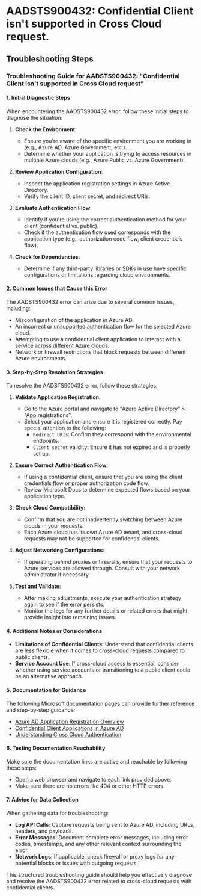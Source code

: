 # AADSTS900432: Confidential Client isn't supported in Cross Cloud request.


## Troubleshooting Steps
### Troubleshooting Guide for AADSTS900432: "Confidential Client isn't supported in Cross Cloud request"

#### 1. Initial Diagnostic Steps
When encountering the AADSTS900432 error, follow these initial steps to diagnose the situation:

1. **Check the Environment**:
   - Ensure you're aware of the specific environment you are working in (e.g., Azure AD, Azure Government, etc.).
   - Determine whether your application is trying to access resources in multiple Azure clouds (e.g., Azure Public vs. Azure Government).

2. **Review Application Configuration**:
   - Inspect the application registration settings in Azure Active Directory.
   - Verify the client ID, client secret, and redirect URIs.

3. **Evaluate Authentication Flow**:
   - Identify if you're using the correct authentication method for your client (confidential vs. public).
   - Check if the authentication flow used corresponds with the application type (e.g., authorization code flow, client credentials flow).

4. **Check for Dependencies**:
   - Determine if any third-party libraries or SDKs in use have specific configurations or limitations regarding cloud environments.

#### 2. Common Issues that Cause this Error
The AADSTS900432 error can arise due to several common issues, including:

- Misconfiguration of the application in Azure AD.
- An incorrect or unsupported authentication flow for the selected Azure cloud.
- Attempting to use a confidential client application to interact with a service across different Azure clouds.
- Network or firewall restrictions that block requests between different Azure environments.

#### 3. Step-by-Step Resolution Strategies
To resolve the AADSTS900432 error, follow these strategies:

1. **Validate Application Registration**:
   - Go to the Azure portal and navigate to "Azure Active Directory" > "App registrations".
   - Select your application and ensure it is registered correctly. Pay special attention to the following:
     - `Redirect URIs`: Confirm they correspond with the environmental endpoints.
     - `Client secret` validity: Ensure it has not expired and is properly set up.

2. **Ensure Correct Authentication Flow**:
   - If using a confidential client, ensure that you are using the client credentials flow or proper authorization code flow.
   - Review Microsoft Docs to determine expected flows based on your application type.

3. **Check Cloud Compatibility**:
   - Confirm that you are not inadvertently switching between Azure clouds in your requests.
   - Each Azure cloud has its own Azure AD tenant, and cross-cloud requests may not be supported for confidential clients.

4. **Adjust Networking Configurations**:
   - If operating behind proxies or firewalls, ensure that your requests to Azure services are allowed through. Consult with your network administrator if necessary.

5. **Test and Validate**:
   - After making adjustments, execute your authentication strategy again to see if the error persists.
   - Monitor the logs for any further details or related errors that might provide insight into remaining issues.

#### 4. Additional Notes or Considerations
- **Limitations of Confidential Clients**: Understand that confidential clients are less flexible when it comes to cross-cloud requests compared to public clients.
- **Service Account Use**: If cross-cloud access is essential, consider whether using service accounts or transitioning to a public client could be an alternative approach.

#### 5. Documentation for Guidance
The following Microsoft documentation pages can provide further reference and step-by-step guidance:

- [Azure AD Application Registration Overview](https://docs.microsoft.com/en-us/azure/active-directory/develop/quickstart-register-app)
- [Confidential Client Applications in Azure AD](https://docs.microsoft.com/en-us/azure/active-directory/develop/scenario-daemon-acquire-token)
- [Understanding Cross Cloud Authentication](https://docs.microsoft.com/en-us/azure/active-directory/develop/v2-protocols-oidc)

#### 6. Testing Documentation Reachability
Make sure the documentation links are active and reachable by following these steps:
- Open a web browser and navigate to each link provided above.
- Make sure there are no errors like 404 or other HTTP errors.

#### 7. Advice for Data Collection
When gathering data for troubleshooting:

- **Log API Calls**: Capture requests being sent to Azure AD, including URLs, headers, and payloads.
- **Error Messages**: Document complete error messages, including error codes, timestamps, and any other relevant context surrounding the error.
- **Network Logs**: If applicable, check firewall or proxy logs for any potential blocks or issues with outgoing requests.

This structured troubleshooting guide should help you effectively diagnose and resolve the AADSTS900432 error related to cross-cloud requests with confidential clients.